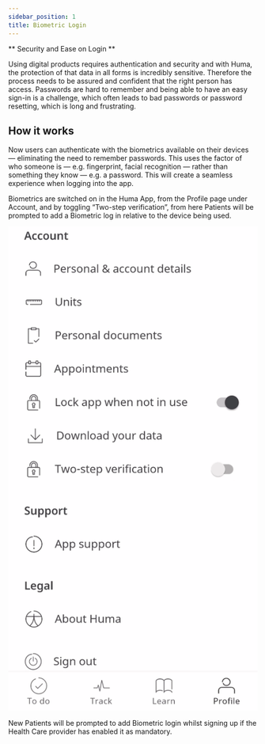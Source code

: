 ```yaml
---
sidebar_position: 1
title: Biometric Login
---
```


** Security and Ease on Login **

Using digital products requires authentication and security and with Huma, the protection of that data in all forms is incredibly sensitive. Therefore the process needs to be assured and confident that the right person has access. Passwords are hard to remember and being able to have an easy sign-in is a challenge, which often leads to bad passwords or password resetting, which is long and frustrating. 

## How it works

Now users can authenticate with the biometrics available on their devices — eliminating the need to remember passwords. This uses the factor of who someone is — e.g. fingerprint, facial recognition — rather than something they know — e.g. a password. This will create a seamless experience when logging into the app. 

Biometrics are switched on in the Huma App, from the Profile page under Account, and by toggling “Two-step verification”, from here Patients will be prompted to add a Biometric log in relative to the device being used.

![Lock app when not in use](./assets/two-factor-authentication.png)

New Patients will be prompted to add Biometric login whilst signing up if the Health Care provider has enabled it as mandatory.

